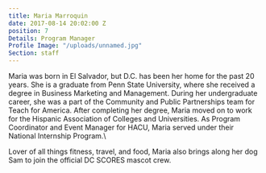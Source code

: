 ```yaml
---
title: Maria Marroquin
date: 2017-08-14 20:02:00 Z
position: 7
Details: Program Manager
Profile Image: "/uploads/unnamed.jpg"
Section: staff
---
```


Maria was born in El Salvador, but D.C. has been her home for the past 20 years. She is a graduate from Penn State University, where she received a degree in Business Marketing and Management. During her undergraduate career, she was a part of the Community and Public Partnerships team for Teach for America. After completing her degree, Maria moved on to work for the Hispanic Association of Colleges and Universities. As Program Coordinator and Event Manager for HACU, Maria served under their National Internship Program.\

Lover of all things fitness, travel, and food, Maria also brings along her dog Sam to join the official DC SCORES mascot crew.